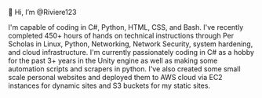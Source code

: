 👋 Hi, I’m @Riviere123

I'm capable of coding in C#, Python, HTML, CSS, and Bash. 
I've recently completed 450+ hours of hands on technical instructions through Per Scholas in Linux, Python, Networking, Network Security, system hardening, and cloud infrastructure. 
I'm currently passionately coding in C# as a hobby for the past 3+ years in the Unity engine as well as making some automation scripts and scrapers in python. 
I've also created some small scale personal websites and deployed them to AWS cloud via EC2 instances for dynamic sites and S3 buckets for my static sites.
